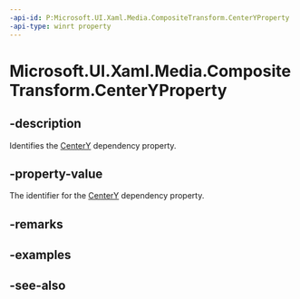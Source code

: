 ```yaml
---
-api-id: P:Microsoft.UI.Xaml.Media.CompositeTransform.CenterYProperty
-api-type: winrt property
---
```


<!-- Property syntax
public Windows.UI.Xaml.DependencyProperty CenterYProperty { get; }
-->

# Microsoft.UI.Xaml.Media.CompositeTransform.CenterYProperty

## -description
Identifies the [CenterY](compositetransform_centery.md) dependency property.

## -property-value
The identifier for the [CenterY](compositetransform_centery.md) dependency property.

## -remarks

## -examples

## -see-also
